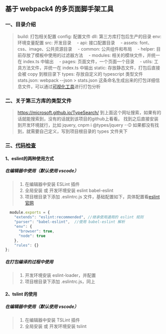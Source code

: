 ## 基于 webpack4 的多页面脚手架工具 

### 一、目录介绍
> build: 打包相关配置
> config: 配置文件
> dll: 第三方库打包后生产的目录
> env: 环境变量配置
> src: 开发目录
> &emsp;- api: 接口配置目录
> &emsp;- assets: font、css、image、公共资源目录
> &emsp;- common: 公共组件和布局
> &emsp;- helper: 目前存放了模板中使用的过滤器方法
> &emsp;- modules: 相关的模块文件，并统一在 index.ts 中输出
> &emsp;- pages: 页面文件，一个页面一个目录
> &emsp;- utils: 工具方法文件，并统一在 index.ts 中输出
> static: 存放静态文件，打包后直接会被 copy 到根目录下
> types: 存放自定义的 typescript 类型文件
> stats.json: webpack --json > stats.json 这条命名生成出来的打包详细信息文件，可以通过[可视化工具](https://webpack.js.org/guides/code-splitting#bundle-analysis)进行打包分析

### 二、关于第三方库的类型文件
> https://microsoft.github.io/TypeSearch/
> 到上面这个网址搜索，如果有的话就能搜索到，没有的话就到该项目的github上看看。
> 找到之后直接安装到开发环境就行，比如 jquery, cnpm i @types/jquery --D
> 如果都没有找到，就需要自己定义，写到项目根目录的 types 文件夹下

### 三、[代码检查](https://ts.xcatliu.com/engineering/lint.html)
#### 1、eslint的两种使用方式

##### 在编辑器中使用（默认使用 vscode）
> 1. 在编辑器中安装 ESLint 插件
> 2. 全局安装 或 开发环境安装 eslint babel-eslint
> 3. 项目根目录下添加 .eslintrc.js 文件，基础配置如下，具体配置看[eslint官网](https://eslint.org/)
```javascript
  module.exports = {
    "extends": "eslint:recommended", //继承使用通用的 eslint 规则
    "parser": "babel-eslint",  //使用 babel-eslint 解析
    "env": {
      "browser": true,
      "node": true
    },
    "rules": {}
};
```
##### 在打包编译的过程中使用
> 1. 开发环境安装 eslint-loader，并配置
> 2. 项目根目录下添加 .eslintrc.js，同上

#### 2、tslint 的使用

##### 在编辑器中使用（默认使用 vscode）
> 1. 在编辑器中安装 TSLint 插件
> 2. 全局安装 或 开发环境安装 tslint
